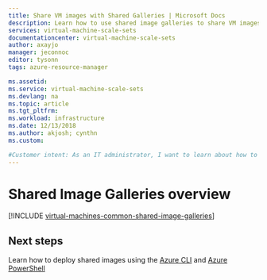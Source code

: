 ```yaml
---
title: Share VM images with Shared Galleries | Microsoft Docs
description: Learn how to use shared image galleries to share VM images across your organization.
services: virtual-machine-scale-sets
documentationcenter: virtual-machine-scale-sets
author: axayjo
manager: jeconnoc
editor: tysonn
tags: azure-resource-manager

ms.assetid: 
ms.service: virtual-machine-scale-sets
ms.devlang: na
ms.topic: article
ms.tgt_pltfrm:
ms.workload: infrastructure
ms.date: 12/13/2018
ms.author: akjosh; cynthn
ms.custom: 

#Customer intent: As an IT administrator, I want to learn about how to create shared VM images to minimize the number of post-deployment configuration tasks.
---
```




# Shared Image Galleries overview


[!INCLUDE [virtual-machines-common-shared-image-galleries](../../includes/virtual-machines-common-shared-image-galleries.md)]


## Next steps

Learn how to deploy shared images using the [Azure CLI](shared-images-cli.md) and [Azure PowerShell](shared-images-ps.md)
